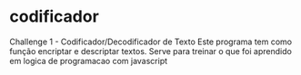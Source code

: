 # codificador
Challenge 1 - Codificador/Decodificador de Texto
Este programa tem como função encriptar e descriptar textos.
Serve para treinar o que foi aprendido em logica de programacao com javascript
